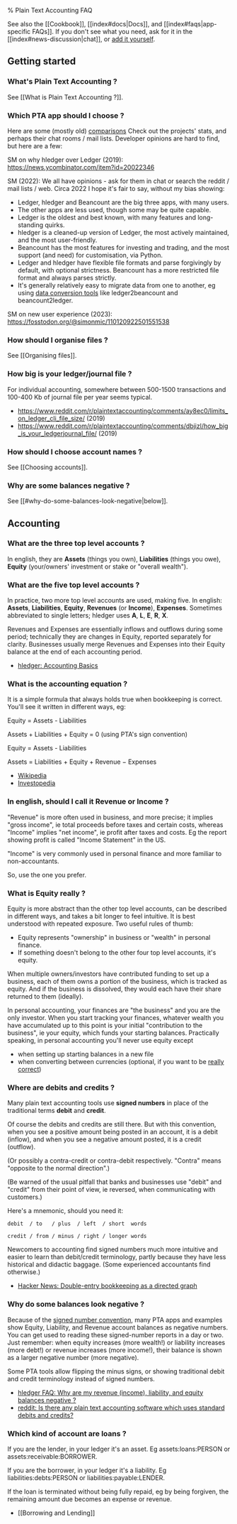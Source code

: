 % Plain Text Accounting FAQ

See also the [[Cookbook]], [[index#docs|Docs]], and [[index#faqs|app-specific FAQs]].
If you don't see what you need, ask for it in the [[index#news-discussion|chat]],
or [add it yourself](https://github.com/plaintextaccounting/plaintextaccounting/blob/master/src/FAQ.md).

## Getting started

### What's Plain Text Accounting ?

See [[What is Plain Text Accounting ?]].

### Which PTA app should I choose ?

Here are some (mostly old) [comparisons](https://plaintextaccounting.org#comparisons)
Check out the projects' stats, and perhaps their chat rooms / mail lists.
Developer opinions are hard to find, but here are a few:

SM on why hledger over Ledger (2019): https://news.ycombinator.com/item?id=20022346

SM (2022): We all have opinions - ask for them in chat or search the reddit / mail lists / web.
Circa 2022 I hope it's fair to say, without my bias showing:

- Ledger, hledger and Beancount are the big three apps, with many users.
- The other apps are less used, though some may be quite capable.
- Ledger is the oldest and best known, with many features and long-standing quirks.
- hledger is a cleaned-up version of Ledger, 
  the most actively maintained, and the most user-friendly.
- Beancount has the most features for investing and trading, 
  and the most support (and need) for customisation, via Python.
- Ledger and hledger have flexible file formats and parse forgivingly by default, with optional strictness.
  Beancount has a more restricted file format and always parses strictly.
- It's generally relatively easy to migrate data from one to another, 
  eg using [data conversion tools](https://plaintextaccounting.org#data-importconversion)
  like ledger2beancount and beancount2ledger.

SM on new user experience (2023): https://fosstodon.org/@simonmic/110120922501551538

### How should I organise files ?

See [[Organising files]].

### How big is your ledger/journal file ?

For individual accounting, somewhere between 500-1500 transactions and 100-400 Kb of journal file per year seems typical.

- https://www.reddit.com/r/plaintextaccounting/comments/ay8ec0/limits_on_ledger_cli_file_size/ (2019)
- https://www.reddit.com/r/plaintextaccounting/comments/dbjizl/how_big_is_your_ledgerjournal_file/ (2019)

### How should I choose account names ?

See [[Choosing accounts]].

### Why are some balances negative ?

See [[#why-do-some-balances-look-negative|below]].

## Accounting

### What are the three top level accounts ?

In english, they are **Assets** (things you own), **Liabilities** (things you owe), **Equity** (your/owners' investment or stake or "overall wealth").

### What are the five top level accounts ?

In practice, two more top level accounts are used, making five.
In english: **Assets**, **Liabilities**, **Equity**, **Revenues** (or **Income**), **Expenses**.
Sometimes abbreviated to single letters; hledger uses **A**, **L**, **E**, **R**, **X**.

Revenues and Expenses are essentially inflows and outflows during some period;
technically they are changes in Equity, reported separately for clarity.
Businesses usually merge Revenues and Expenses into their Equity balance at the end of each accounting period.

- [hledger: Accounting Basics](https://hledger.org/accounting.html#debits-and-credits)

### What is the accounting equation ?

It is a simple  formula that always holds true when bookkeeping is correct. 
You'll see it written in different ways, eg:

Equity = Assets - Liabilities

Assets + Liabilities + Equity = 0  (using PTA's sign convention)

Equity = Assets - Liabilities

Assets = Liabilities + Equity + Revenue − Expenses

- [Wikipedia](https://en.wikipedia.org/wiki/Accounting_equation)
- [Investopedia](https://www.investopedia.com/terms/a/accounting-equation.asp)

### In english, should I call it Revenue or Income ?

"Revenue" is more often used in business, and more precise;
it implies "gross income", ie total proceeds before taxes and certain costs,
whereas "Income" implies "net income", ie profit after taxes and costs.
Eg the report showing profit is called "Income Statement" in the US.

"Income" is very commonly used in personal finance and more familiar to non-accountants.

So, use the one you prefer.

### What is Equity really ?

Equity is more abstract than the other top level accounts, can be described in different ways, and takes a bit longer to feel intuitive.
It is best understood with repeated exposure. 
Two useful rules of thumb:

- Equity represents "ownership" in business or "wealth" in personal finance.
- If something doesn't belong to the other four top level accounts, it's equity.

When multiple owners/investors have contributed funding to set up a business, each of them owns a portion of the business, which is tracked as equity.
And if the business is dissolved, they would each have their share returned to them (ideally).

In personal accounting, your finances are "the business" and you are the only investor.
When you start tracking your finances, whatever wealth you have accumulated up to this point is your initial "contribution to the business", ie your equity, which funds your starting balances.
Practically speaking, in personal accounting you'll never use equity except

- when setting up starting balances in a new file
- when converting between currencies (optional, if you want to be [really correct](https://hledger.org/dev/hledger.html#equity-conversion-postings))

### Where are debits and credits ?

Many plain text accounting tools use **signed numbers** in place of the traditional terms **debit** and **credit**.

Of course the debits and credits are still there.
But with this convention, 
when you see a positive amount being posted in an account, it is a debit (inflow),
and when you see a negative amount posted, it is a credit (outflow).

(Or possibly a contra-credit or contra-debit respectively. "Contra" means "opposite to the normal direction".)

(Be warned of the usual pitfall that banks and businesses use "debit" and "credit" from their point of view, ie reversed, when communicating with customers.)

Here's a mnemonic, should you need it:
```
debit  / to   / plus  / left  / short  words
```
```
credit / from / minus / right / longer words
```

Newcomers to accounting find signed numbers much more intuitive and easier to learn than debit/credit terminology,
partly because they have less historical and didactic baggage.
(Some experienced accountants find otherwise.)

- [Hacker News: Double-entry bookkeeping as a directed graph](https://news.ycombinator.com/item?id=39988993)

### Why do some balances look negative ?

Because of the [signed number convention](#where-are-debits-and-credits), many PTA apps and examples show Equity, Liability, and Revenue account balances as negative numbers.
You can get used to reading these signed-number reports in a day or two.
Just remember: when equity increases (more wealth!) or liability increases (more debt!) or revenue increases (more income!), 
their balance is shown as a larger negative number (more negative).

Some PTA tools allow flipping the minus signs, or showing traditional debit and credit terminology instead of signed numbers.

- [hledger FAQ: Why are my revenue (income), liability, and equity balances negative ?](https://hledger.org/faq.html#why-are-my-revenue-income-liability-and-equity-balances-negative-)
- [reddit: Is there any plain text accounting software which uses standard debits and credits?](https://www.reddit.com/r/plaintextaccounting/comments/18sbmsx/is_there_any_plain_text_accounting_software_which/)

### Which kind of account are loans ?

If you are the lender, in your ledger it's an asset. Eg assets:loans:PERSON or assets:receivable:BORROWER.

If you are the borrower, in your ledger it's a liability. Eg liabilities:debts:PERSON or liabilities:payable:LENDER.

If the loan is terminated without being fully repaid, eg by being forgiven, the remaining amount due becomes an expense or revenue.

- [[Borrowing and Lending]]
